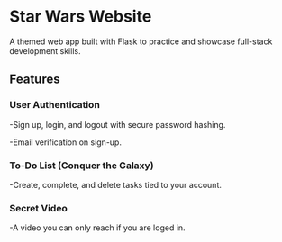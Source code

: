 # Star Wars Website
A themed web app built with Flask to practice and showcase full-stack development skills.
## Features
### User Authentication
-Sign up, login, and logout with secure password hashing.

-Email verification on sign-up.
### To-Do List (Conquer the Galaxy)

-Create, complete, and delete tasks tied to your account.

### Secret Video

-A video you can only reach if you are loged in.
